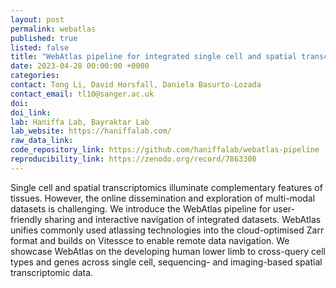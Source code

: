 ```yaml
---
layout: post
permalink: webatlas
published: true
listed: false
title: "WebAtlas pipeline for integrated single cell and spatial transcriptomic data"
date: 2023-04-28 00:00:00 +0000
categories: 
contact: Tong Li, David Horsfall, Daniela Basurto-Lozada
contact_email: tl10@sanger.ac.uk
doi: 
doi_link: 
lab: Haniffa Lab, Bayraktar Lab
lab_website: https://haniffalab.com/
raw_data_link: 
code_repository_link: https://github.com/haniffalab/webatlas-pipeline
reproducibility_link: https://zenodo.org/record/7863308
---
```

Single cell and spatial transcriptomics illuminate complementary features of tissues. However, the online dissemination and exploration of multi-modal datasets is challenging. We introduce the WebAtlas pipeline for user-friendly sharing and interactive navigation of integrated datasets. WebAtlas unifies commonly used atlassing technologies into the cloud-optimised Zarr format and builds on Vitessce to enable remote data navigation. We showcase WebAtlas on the developing human lower limb to cross-query cell types and genes across single cell, sequencing- and imaging-based spatial transcriptomic data. 
